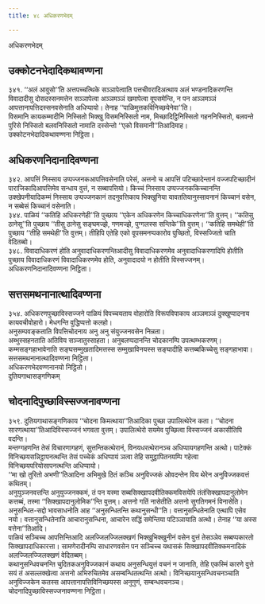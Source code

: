 ```yaml
---
title: ४८ अधिकरणभेदम्

---
```

अधिकरणभेदम्  


## उक्कोटनभेदादिकथावण्णना

३४१. ‘‘अलं आवुसो’’ति अत्तपच्चत्थिके सञ्ञापेत्वाति पत्तचीवरादिअत्थाय अलं भण्डनादिकरणन्ति विवादादीसु दोसदस्सनमत्तेन सञ्ञापेत्वा अञ्ञमञ्ञं खमापेत्वा वूपसमेन्ति, न पन अञ्ञमञ्ञं आपत्तानापत्तिदस्सनवसेनाति अधिप्पायो। तेनाह ‘‘पाळिमुत्तकविनिच्छयेनेवा’’ति।  
विसमानि कायकम्मादीनि निस्सितो भिक्खु विसमनिस्सितो नाम, मिच्छादिट्ठिनिस्सितो गहननिस्सितो, बलवन्ते पुरिसे निस्सितो बलवनिस्सितो नामाति दस्सेन्तो ‘‘एको विसमानी’’तिआदिमाह।  
उक्कोटनभेदादिकथावण्णना निट्ठिता।  


## अधिकरणनिदानादिवण्णना

३४२. आपत्तिं निस्साय उप्पज्जनकआपत्तिवसेनाति परेसं, अत्तनो च आपत्तिं पटिच्छादेन्तानं वज्जपटिच्छादीनं पाराजिकादिआपत्तिमेव सन्धाय वुत्तं, न सब्बापत्तियो। किच्चं निस्साय उप्पज्जनककिच्चानन्ति उक्खेपनीयादिकम्मं निस्साय उप्पज्जनकानं तदनुवत्तिकाय भिक्खुनिया यावततियानुस्सावनानं किच्चानं वसेन, न सब्बेसं किच्चानं वसेनाति।  
३४४. पाळियं ‘‘कतिहि अधिकरणेही’’ति पुच्छाय ‘‘एकेन अधिकरणेन किच्चाधिकरणेना’’ति वुत्तम्। ‘‘कतिसु ठानेसू’’ति पुच्छाय ‘‘तीसु ठानेसु सङ्घमज्झे, गणमज्झे, पुग्गलस्स सन्तिके’’ति वुत्तम्। ‘‘कतिहि समथेही’’ति पुच्छाय ‘‘तीहि समथेही’’ति वुत्तम्। तीहिपि एतेहि एको वूपसमनप्पकारोव पुच्छितो, विस्सज्जितो चाति वेदितब्बो।  
३४८. विवादाधिकरणं होति अनुवादाधिकरणन्तिआदीसु विवादाधिकरणमेव अनुवादाधिकरणादिपि होतीति पुच्छाय विवादाधिकरणं विवादाधिकरणमेव होति, अनुवादादयो न होतीति विस्सज्जनम्।  
अधिकरणनिदानादिवण्णना निट्ठिता।  


## सत्तसमथनानात्थादिवण्णना

३५४. अधिकरणपुच्छाविस्सज्जने पाळियं विपच्चयताय वोहारोति विरूपविपाकाय अञ्ञमञ्ञं दुक्खुप्पादनाय कायवचीवोहारो। मेधगन्ति वुद्धिप्पत्तो कलहो।  
अनुसम्पवङ्कताति विपत्तिचोदनाय अनु अनु संयुज्जनवसेन निन्नता।  
अब्भुस्सहनताति अतिविय सञ्जातुस्साहता। अनुबलप्पदानन्ति चोदकानम्पि उपत्थम्भकरणम्। कम्मसङ्गहाभावेनाति सङ्घसम्मुखतादिमत्तस्स सम्मुखाविनयस्स सङ्घादीहि कत्तब्बकिच्चेसु सङ्गहाभावा।  
सत्तसमथनानात्थादिवण्णना निट्ठिता।  
अधिकरणभेदवण्णनानयो निट्ठितो।  
दुतियगाथासङ्गणिकम्  


## चोदनादिपुच्छाविस्सज्जनावण्णना

३५९. दुतियगाथासङ्गणिकाय ‘‘चोदना किमत्थाया’’तिआदिका पुच्छा उपालित्थेरेन कता। ‘‘चोदना सारणत्थाया’’तिआदिविस्सज्जनं भगवता वुत्तम्। उपालित्थेरो सयमेव पुच्छित्वा विस्सज्जनं अकासीतिपि वदन्ति।  
मन्तग्गहणन्ति तेसं विचारणागहणं, सुत्तन्तिकत्थेरानं, विनयधरत्थेरानञ्च अधिप्पायगहणन्ति अत्थो। पाटेक्कं विनिच्छयसन्निट्ठापनत्थन्ति तेसं पच्चेकं अधिप्पायं ञत्वा तेहि समुट्ठापितनयम्पि गहेत्वा विनिच्छयपरियोसापनत्थन्ति अधिप्पायो।  
‘‘मा खो तुरितो अभणी’’तिआदिना अभिमुखे ठितं कञ्चि अनुविज्जकं ओवदन्तेन विय थेरेन अनुविज्जकवत्तं कथितम्।  
अनुयुञ्जनवत्तन्ति अनुयुज्जनक्कमं, तं पन यस्मा सब्बसिक्खापदवीतिक्कमविसयेपि तंतंसिक्खापदानुलोमेन कत्तब्बं, तस्मा ‘‘सिक्खापदानुलोमिक’’न्ति वुत्तम्। अत्तनो गतिं नासेतीति अत्तनो सुगतिगमनं विनासेति।  
अनुसन्धित-सद्दो भावसाधनोति आह ‘‘अनुसन्धितन्ति कथानुसन्धी’’ति। वत्तानुसन्धितेनाति एत्थापि एसेव नयो। वत्तानुसन्धितेनाति आचारानुसन्धिना, आचारेन सद्धिं समेन्तिया पटिञ्ञायाति अत्थो। तेनाह ‘‘या अस्स वत्तेना’’तिआदि।  
पाळियं सञ्चिच्च आपत्तिन्तिआदि अलज्जिलज्जिलक्खणं भिक्खुभिक्खुनीनं वसेन वुत्तं तेसञ्ञेव सब्बप्पकारतो सिक्खापदाधिकारत्ता। सामणेरादीनम्पि साधारणवसेन पन सञ्चिच्च यथासकं सिक्खापदवीतिक्कमनादिकं अलज्जिलज्जिलक्खणं वेदितब्बम्।  
कथानुसन्धिवचनन्ति चुदितकअनुविज्जकानं कथाय अनुसन्धियुत्तं वचनं न जानाति, तेहि एकस्मिं कारणे वुत्ते सयं तं असल्लक्खेत्वा अत्तनो अभिरुचितमेव असम्बन्धितत्थन्ति अत्थो। विनिच्छयानुसन्धिवचनञ्चाति अनुविज्जकेन कतस्स आपत्तानापत्तिविनिच्छयस्स अनुगुणं, सम्बन्धवचनञ्च।  
चोदनादिपुच्छाविस्सज्जनावण्णना निट्ठिता।  